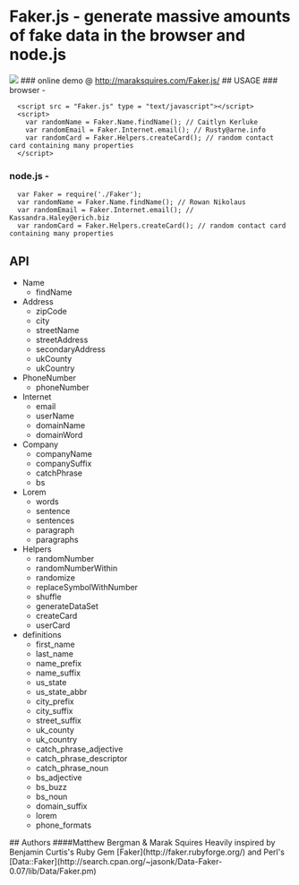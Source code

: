 # Faker.js - generate massive amounts of fake data in the browser and node.js
<img src = "http://imgur.com/KiinQ.png" border = "0">
### online demo @ <a href = "http://maraksquires.com/Faker.js/">http://maraksquires.com/Faker.js/</a>
## USAGE
### browser - 
  
      <script src = "Faker.js" type = "text/javascript"></script>
      <script>
        var randomName = Faker.Name.findName(); // Caitlyn Kerluke
        var randomEmail = Faker.Internet.email(); // Rusty@arne.info
        var randomCard = Faker.Helpers.createCard(); // random contact card containing many properties
      </script>
### node.js - 
      var Faker = require('./Faker');
      var randomName = Faker.Name.findName(); // Rowan Nikolaus
      var randomEmail = Faker.Internet.email(); // Kassandra.Haley@erich.biz
      var randomCard = Faker.Helpers.createCard(); // random contact card containing many properties
      
## API
<ul><li>Name<ul><li>findName</li></ul></li><li>Address<ul><li>zipCode</li><li>city</li><li>streetName</li><li>streetAddress</li><li>secondaryAddress</li><li>ukCounty</li><li>ukCountry</li></ul></li><li>PhoneNumber<ul><li>phoneNumber</li></ul></li><li>Internet<ul><li>email</li><li>userName</li><li>domainName</li><li>domainWord</li></ul></li><li>Company<ul><li>companyName</li><li>companySuffix</li><li>catchPhrase</li><li>bs</li></ul></li><li>Lorem<ul><li>words</li><li>sentence</li><li>sentences</li><li>paragraph</li><li>paragraphs</li></ul></li><li>Helpers<ul><li>randomNumber</li><li>randomNumberWithin</li><li>randomize</li><li>replaceSymbolWithNumber</li><li>shuffle</li><li>generateDataSet</li><li>createCard</li><li>userCard</li></ul></li><li>definitions<ul><li>first_name</li><li>last_name</li><li>name_prefix</li><li>name_suffix</li><li>us_state</li><li>us_state_abbr</li><li>city_prefix</li><li>city_suffix</li><li>street_suffix</li><li>uk_county</li><li>uk_country</li><li>catch_phrase_adjective</li><li>catch_phrase_descriptor</li><li>catch_phrase_noun</li><li>bs_adjective</li><li>bs_buzz</li><li>bs_noun</li><li>domain_suffix</li><li>lorem</li><li>phone_formats</li></ul></li></ul>
## Authors
####Matthew Bergman & Marak Squires 
Heavily inspired by Benjamin Curtis's Ruby Gem [Faker](http://faker.rubyforge.org/) and Perl's [Data::Faker](http://search.cpan.org/~jasonk/Data-Faker-0.07/lib/Data/Faker.pm)              